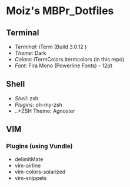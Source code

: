 # Moiz's MBPr_Dotfiles
## Terminal
* *Terminal:* iTerm (Build 3.0.12 )
* *Theme:* Dark
* *Colors:* iTermColors.itermcolors (in this repo)
* *Font:* Fira Mono (Powerline Fonts) - 12pt

## Shell
* *Shell:* zsh
* *Plugins:* oh-my-zsh
* ..+ZSH Theme: Agnoster


## VIM
###
### Plugins (using Vundle)
* delimitMate
* vim-airline
* vim-colors-solarized
* vim-snippets
